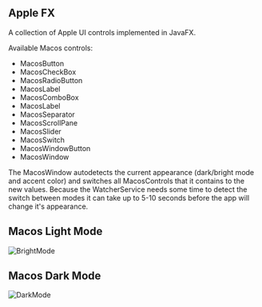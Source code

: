 ## Apple FX
A collection of Apple UI controls implemented in JavaFX.

Available Macos controls:
- MacosButton
- MacosCheckBox
- MacosRadioButton
- MacosLabel
- MacosComboBox
- MacosLabel
- MacosSeparator
- MacosScrollPane
- MacosSlider
- MacosSwitch
- MacosWindowButton
- MacosWindow

The MacosWindow autodetects the current appearance (dark/bright mode and accent color) and
switches all MacosControls that it contains to the new values.
Because the WatcherService needs some time to detect the switch between modes it can
take up to 5-10 seconds before the app will change it's appearance.


## Macos Light Mode
![BrightMode](https://i.ibb.co/xLjNxNb/Apple-FX-light.png)


## Macos Dark Mode
![DarkMode](https://i.ibb.co/bbTmsW3/Apple-FX-dark.png)